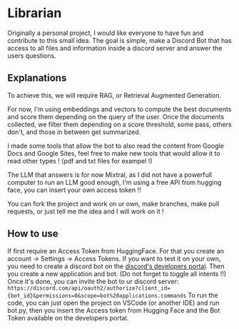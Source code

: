 # Librarian
Originally a personal project, I would like everyone to have fun and contribute to this small idea. 
The goal is simple, make a Discord Bot that has access to all files and information inside a discord server and answer the users questions.

## Explanations
To achieve this, we will require RAG, or Retrieval Augmented Generation.

For now, I'm using embeddings and vectors to compute the best documents and score them depending on the query of the user. 
Once the documents collected, we filter them depending on a score threshold, some pass, others don't, and those in between get summarized.

I made some tools that allow the bot to also read the content from Google Docs and Google Sites, feel free to make new tools that would allow it to read other types ! (pdf and txt files for exampel !)

The LLM that answers is for now Mixtral, as I did not have a powerfull computer to run an LLM good enough, I'm using a free API from hugging face, you can insert your own access token !!

You can fork the project and work on ur own, make branches, make pull requests, or just tell me the idea and I will work on it !

## How to use
If first require an Access Token from HuggingFace. 
For that you create an account -> Settings -> Access Tokens. 
If you want to test it on your own, you need to create a discord bot on the [discord's developers portal](https://discord.com/developers/applications). 
Then you create a new application and bot. (Do not forget to toggle all intents !!) 
Once it's done, you can invite the bot to ur discord server:
`https://discord.com/api/oauth2/authorize?client_id={bot_id}&permissions=0&scope=bot%20applications.commands` 
To run the code, you can just open the project on VSCode (or another IDE) and run bot.py, then you insert the Access token from Hugging Face and the Bot Token available on the developers portal.
